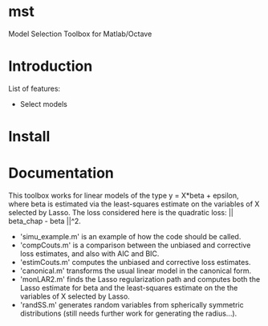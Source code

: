 mst
===

Model Selection Toolbox for Matlab/Octave


# Introduction

List of features:

- Select models

# Install

# Documentation

This toolbox works for linear models of the type y = X*beta + epsilon, where beta is estimated via the least-squares estimate on the variables of X selected by Lasso.
The loss considered here is the quadratic loss: || beta_chap - beta ||^2.
- 'simu_example.m' is an example of how the code should be called.
- 'compCouts.m' is a comparison between the unbiased and corrective loss estimates, and also with AIC and BIC. 
- 'estimCouts.m' computes the unbiased and corrective loss estimates.
- 'canonical.m' transforms the usual linear model in the canonical form.
- 'monLAR2.m' finds the Lasso regularization path and computes both the Lasso estimate for beta and the least-squares estimate on the the variables of X selected by Lasso.
- 'randSS.m' generates random variables from spherically symmetric distributions (still needs further work for generating the radius...).